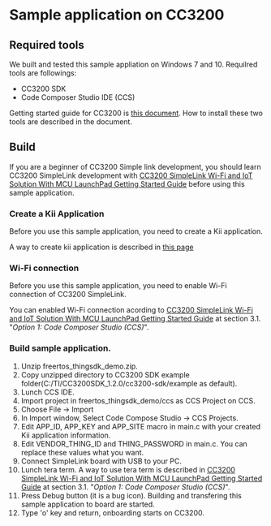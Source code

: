 # Sample application on CC3200

## Required tools

We built and tested this sample appliation on Windows 7 and 10.
Requilred tools are followings:

  * CC3200 SDK
  * Code Composer Studio IDE (CCS)

Getting started guide for CC3200 is [this
document](http://www.tij.co.jp/jp/lit/ug/swru376d/swru376d.pdf). How
to install these two tools are described in the document.

## Build

If you are a beginner of CC3200 Simple link development, you should
learn CC3200 SimpleLink development with [CC3200 SimpleLink Wi-Fi and
IoT Solution With MCU LaunchPad Getting Started
Guide](http://www.tij.co.jp/jp/lit/ug/swru376d/swru376d.pdf) before
using this sample application.

### Create a Kii Application

Before you use this sample application, you need to create a Kii
application.

A way to create kii application is described in [this
page](http://docs.kii.com/en/guides/thingifsdk/android/quickstart/create-app/)

### Wi-Fi connection

Before you use this sample application, you need to enable Wi-Fi
connection of CC3200 SimpleLink.

You can enabled Wi-Fi connection acording to [CC3200 SimpleLink Wi-Fi
and IoT Solution With MCU LaunchPad Getting Started
Guide](http://www.tij.co.jp/jp/lit/ug/swru376d/swru376d.pdf) at
section 3.1. "*Option 1: Code Composer Studio (CCS)*".

### Build sample application.

1. Unzip freertos\_thingsdk\_demo.zip.
1. Copy unzipped directory to CC3200 SDK example folder(C:/TI/CC3200SDK\_1.2.0/cc3200-sdk/example as default).
1. Lunch CCS IDE.
1. Import project in freertos_thingsdk_demo/ccs as CCS Project on CCS.
  1. Choose File -> Import
  1. In Import window, Select Code Compose Studio -> CCS Projects.
1. Edit APP_ID, APP_KEY and APP_SITE macro in main.c with your created Kii application information.
1. Edit VENDOR_THING_ID and THING_PASSWORD in main.c. You can replace these values what you want.
1. Connect SimpleLink board with USB to your PC.
1. Lunch tera term. A way to use tera term is described in [CC3200 SimpleLink Wi-Fi and IoT Solution With MCU LaunchPad Getting Started Guide](http://www.tij.co.jp/jp/lit/ug/swru376d/swru376d.pdf) at section 3.1. "*Option 1: Code Composer Studio (CCS)*".
1. Press Debug button (it is a bug icon). Building and transfering this sample application to board are started.
1. Type 'o' key and return, onboarding starts on CC3200.

